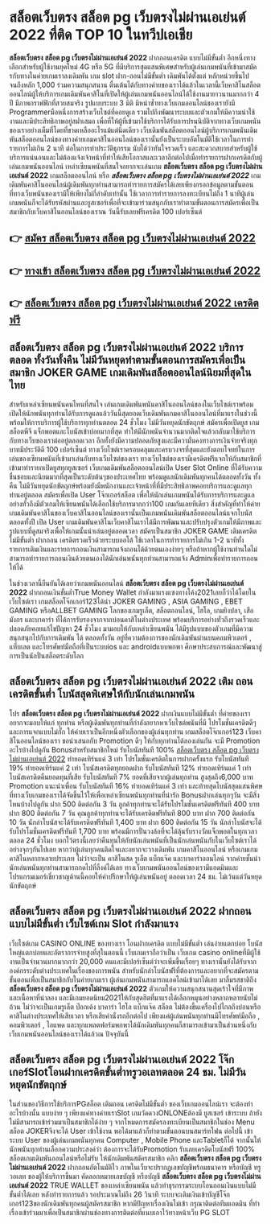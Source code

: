 # สล็อตเว็บตรง สล็อต pg เว็บตรงไม่ผ่านเอเย่นต์ 2022  ที่ติด TOP 10 ในทวีปเอเชีย

**สล็อตเว็บตรง สล็อต pg เว็บตรงไม่ผ่านเอเย่นต์ 2022** ฝากถอนเครดิต แบบไม่มีขั้นต่ำ  อีกหนึ่งทางเลือกสำหรับผู้ใช้งานยุคใหม่ 4G หรือ 5G ที่มีบริการสุดแสนพิเศษสำหรับผู้เล่นเกมพนันที่เข้ามาสมัครกับทางในค่ายเกมเราลงเดิมพัน เกม slot  ฝาก-ถอนไม่มีขั้นต่ำ เดิมพันได้ตั้งแต่ หลักหน่วยขึ้นไปจนถึงหลัก 1,000 ร่วมความสนุกสนาน ตื่นเต้นได้กับทางค่ายของเราได้แล้วในเวลานี้เว็บคาสิโนสล็อตออนไลน์ผู้ให้บริการเกมเดิมพันคาสิโนที่เปิดให้ผู้เล่นเกมพนันออนไลน์ได้ใช้งานมายาวนานมากกว่า 4 ปี มีภาพกราฟฟิกที่สวยสมจริง รูปแบบระบบ 3 มิติ
มิหนำซ้ำทางเว็บเกมออนไลน์ของเรายังมี Programmerมือหนึ่งการสร้างเว็บไซต์ที่คอยดูเล  รวมไปถึงพัฒนาระบบและตัวเกมให้มีความน่าใช้งานและมีประสิทธิภาพอยู่สม่ำเสมอ เพื่อที่ให้ผู้ที่เข้ามาใช้บริการได้รับการปรนนิบัติจากทางเว็บเกมพนันของเราอย่างเต็มที่โดยที่ขาดเหลืออะไรแม้แต่นิดเดียว เว็บเดิมพันสล็อตออนไลน์ผู้บริการเกมพนันเดิมพันสล็อตออนไลน์ของทางค่ายเกมคาสิโนออนไลน์ของเรานั้นยังเป็นระบบอัตโนมัติใช้เวลาในการทำรายการไม่เกิน 2 นาที ต่อในการทำประวัติธุกรรม นับได้ว่าทันใจรวดเร็ว และสะดวกสบายสำหรับผู้ใช้บริการแน่นอนและไม่ต้องแจ้งเจ้าหน้าที่ทำให้เสียโอกาสและเวลาอีกต่อไปเมื่อทำรายการฝากเครดิตกับผู้เล่นเกมพนันออนไลน์
เหล่าเซียนพนันที่สนใจอยากจะเล่นเกม **สล็อตเว็บตรง สล็อต pg เว็บตรงไม่ผ่านเอเย่นต์ 2022** เกมสล็อตออนไลน์ หรือ ***สล็อตเว็บตรง สล็อต pg เว็บตรงไม่ผ่านเอเย่นต์ 2022*** เกมเดิมพันคาสิโนออนไลน์ผู้เดิมพันทุกท่านสามารถทำรายการสมัครได้เลยเพียงกรอกข้อมูลตามขั้นตอนที่ทางเว็บพนันของเรามีให้เพียงไม่กี่ลำดับเท่านั้น ใช้เวลาการทำรายการลงทะเบียนไม่ถึง 1 นาทีผู้เล่นเกมพนันก็จะได้รับรหัสผ่านและยูสเซอร์เพื่อที่จะเข้ามาร่วมสนุกกับเราทำตามขั้นตอนการสมัครเพื่อเป็นสมาชิกกับเว็บคาสิโนออนไลน์ของเราณ วันนี้รับเลยฟรีเครดิต 100 เปอร์เซ็นต์ 

## 👉 [สมัคร สล็อตเว็บตรง สล็อต pg เว็บตรงไม่ผ่านเอเย่นต์ 2022](https://archa888.com/)
## 👉 [ทางเข้า สล็อตเว็บตรง สล็อต pg เว็บตรงไม่ผ่านเอเย่นต์ 2022](https://archa888.com/)
## 👉 [สล็อตเว็บตรง สล็อต pg เว็บตรงไม่ผ่านเอเย่นต์ 2022 เครดิตฟรี](https://archa888.com/)

## สล็อตเว็บตรง สล็อต pg เว็บตรงไม่ผ่านเอเย่นต์ 2022 บริการตลอด ทั้งวันทั้งคืน ไม่มีวันหยุดทำตามขั้นตอนการสมัครเพื่อเป็นสมาชิก JOKER GAME เกมเดิมพันสล็อตออนไลน์นิยมที่สุดในไทย

สำหรับเหล่าเซียนพนันคนไหนที่สนใจ เล่นเกมเดิมพันพนันคาสิโนออนไลน์ของในเว็บไซต์เราพร้อมเปิดให้นักพนันทุกท่านได้รับการดูแลแล้ววันนี้สุดยอดเว็บเดิมพันเกมคาสิโนออนไลน์ที่มาแรงในช่วงนี้ พร้อมให้การบริการผู้ใช้บริการทุกท่านตลอด 24 ชั่วโมง ไม่มีวันหยุดนักขัตฤกษ์ สมัครเพื่อเปิดยูส เกมสล็อตพีจี แจ็กพอตและโบนัสเข้าบ่อยมากที่สุด ทำให้มีนักพนันจำนวนมากติดใจแล้วกลับมาใช้บริการกับทางเว็บของเราต่ออยู่ตลอดเวลา อีกทั้งยังมีความปลอดภัยสูงและมีความั่นคงทางการเงินจ่ายจริงทุกบาทมีประวัติดี 100 เปอร์เซ็นต์ ทางเว็บไซต์เราครอบคลุมและครบวงจรที่สุดและยังตอบโจทย์ในการเล่นของเซียนพนันที่เข้ามาเล่นกับทางเว็บไซต์ของเรา
ทางเว็บไซต์ของเรามีเครดิตฟรีแจกให้กับสมาชิกที่เข้ามาทำรายกเปิดยูสทุกยูสเซอร์ เว็บเกมเดิมพันสล็อตออนไลน์เปิด User Slot Online ที่ได้รับความชื่นชอบและนิยมมากที่สุดเป็นระดับต้นๆของประเทศไทย พร้อมดูแลนักเดิมพันทุกคนได้ตลอดทั้งวัน ทั้งคืน ไม่มีวันหยุดนักขัตฤกษ์พร้อมยังมีพนักงานและเจ้าหน้าที่ที่มีประสิทธิภาพคอยบริการและดูแลทุกท่านอยู่ตลอด สมัครเพื่อเปิด User โจ๊กเกอร์สล็อต เพื่อให้นักเล่นเกมพนันได้รับการบริการและดูแลอย่างทั่วถึงมีตัวเกมให้เซียนพนันได้เลือกใช้บริการมากกว่า100 เกมกันเลยทีเดียว
สิ่งสำคัญที่ทำให้ค่ายเกมเดิมพันคาสิโนของเว็บคาสิโนออนไลน์ของเรานั้นเป็นเกมพนันเดิมพันสล็อตออนไลน์แจกโบนัสตลอดทั้งปี เปิด User  เกมเดิมพันคาสิโนเว็บคาสิโนเราได้มีการพัฒนาและปรับปรุงตัวเกมให้มีภาพและรูปแบบที่ดูสมจริงเพื่อให้เกมนั้นน่าเล่นอยู่ตลอดเวลา สมัครเป็นสมาชิก JOKER GAME เติมเครดิตไม่มีขั้นต่ำ ฝากถอน เครดิตรวดเร็วด้วยระบบออโต้ ใช้เวลาในการทำรายการไม่เกิน 1-2 นาทีทั้งรายการเติมเงินและรายการถอนเงินสามารถแจ้งถอนได้ด้วยตนเองง่ายๆ หรือถ้าหากผู้ใช้งานท่านใดไม่สามารถทำรายการถอนเงินด้วยตนเองได้นักเล่นพนันทุกท่านสามารถแจ้ง Adminเพื่อทำรายการถอนให้ได้

ในช่วงเวลานี้ยืนยันได้เลยว่าเกมพนันออนไลน์ **สล็อตเว็บตรง สล็อต pg เว็บตรงไม่ผ่านเอเย่นต์ 2022** ฝากถอนเงินขั้นต่ำTrue Money Wallet กำลังมาแรงแซงทางโค้ง2021เลยก็ว่าได้โดยในเว็บไซต์เรา เกมสล็อตโจ๊กเกอร์123ได้นำ JOKER GAMING , ASIA GAMING , EBET GAMING หรือALLBET GAMING โลกของเกมรูเล็ต, สล็อตออนไลน์, ไฮโล, เกมยิงปลา, เสือมังกร และบาคาร่า ที่ได้การรับรองจากจากบ่อนคาสิโนต่างประเทศ พร้อมบริการอย่างทั่วถึงรวดเร็วและปลอดภัยคอยแก้ไขปัญหา 24 ชั่วโมง มามอบให้กับเหล่าเซียนพนัน ได้มีรูปแบบของตัวเกมที่มีความสนุกสนุกไปกับการเดิมพัน ได้ ตลอดทั้งวัน อยู่ที่ความต้องการของนักเดิมพันผ่านบนคอมพิวเตอร์ , แท็บเลต และโทรศัพท์มือถือที่เป็นระบบios และ androidแบบพกพา ศึกษาประสบการณ์และพัฒนาสู่การเป็นนักปั่นสล็อตระดับโลก

## สล็อตเว็บตรง สล็อต pg เว็บตรงไม่ผ่านเอเย่นต์ 2022 เติม ถอนเครดิตขั้นต่ำ โบนัสสุดพิเศษให้กับนักเล่นเกมพนัน

โปร **สล็อตเว็บตรง สล็อต pg เว็บตรงไม่ผ่านเอเย่นต์ 2022** ฝากเงินแบบไม่มีขั้นต่ำ ที่ค่ายของเราอยากจะมอบให้แก่  ทุกท่าน หรือผู้เดิมพันทุกท่านที่กำลังอยากหาเว็บไซต์พนันที่มี โปรโมชั่นเครดิตดีๆ และการแจกแบบไม่กั๊ก ให้ค่ายเราเป็นอีกหนึ่งตัวเลือกของผู้เล่นทุกท่าน เกมสล็อตโจ๊กเกอร์123 เว็บคาสิโนออนไลน์ของเรา ขอนำเสนอกับ Promotion ดีๆ ให้กับทุกท่านได้ลองเล่นกัน จะมี Promotion อะไรบ้างไปดูกัน
Bonusสำหรับสมาชิกใหม่ รับโบนัสทันที 100% [สล็อตเว็บตรง สล็อต pg เว็บตรงไม่ผ่านเอเย่นต์ 2022](https://archa888.com/) ทำยอดเทิร์นแค่ 3 เท่า
โปรโมชั่นเครดิตในการฝากครั้งแรก รับโบนัสทันที 19% ทำยอดเทิร์นแค่ 2 เท่า
โบนัสเครดิตทุกยอดฝาก รับโบนัสทันที 12% ทำยอดเทิร์นแค่ 1 เท่า
โบนัสเครดิตคืนยอดทุนที่เสีย รับโบนัสทันที 7% ยอดที่เสียจากผู้เล่นทุกท่าน สูงสุดถึง6,000 บาท
 Promotion แนะนำเพื่อน รับโบนัสทันที 16% ทำยอดเทิร์นแค่ 3 เท่า
และท้ายสุดโบนัสสุดแสนพิศษที่ทางเว็บเกมของเราได้จัดขึ้นไว้ให้เพื่อเหล่าเซียนพนันทุกท่านที่น่ารัก Bonusฝากเล่นทุกๆวัน จะมีสิ่งไหนบ้างไปดูกัน
ฝาก 500 ติดต่อกัน 3 วัน ลูกค้าทุกท่านจะได้รับโปรโมชั่นเครดิตฟรีทันที 400 บาท
ฝาก 800 ติดต่อกัน 7 วัน คุณลูกค้าทุกท่านจะได้รับเครดิตฟรีทันที 800 บาท
ฝาก 700 ติดต่อกัน 10 วัน นักล่าโบนัสจะได้รับเครดิตฟรีทันที 1,400 บาท
ฝาก 600 ติดต่อกัน 15 วัน นักล่าโบนัสจะได้รับโปรโมชั่นเครดิตฟรีทันที 1,700 บาท
พร้อมมีการปั่นวงล้อที่จะได้ลุ้นรับรางวัลแจ็กพอตในทุกเวลา ตลอด 24 ชั่วโมง บอกไว้ตรงนี้เลยว่าคืนทุนให้กับนักเล่นพนันที่เป็นนักเล่นพนันกับในเว็บไซต์เราได้อย่างจุกๆกันไปเลย หากว่าผู้เล่นทุกคนติดใจและอยากจะวางเดิมพัน เกมคาสิโนออนไลน์ หรือเกมเกมคาสิโนหลากหลายประเภท ไม่ว่าจะเป็น คาสิโนสด รูเล็ต แบ็กแจ๊ค และบาคาร่าออนไลน์ จากค่ายชั้นนำ นักเล่นพนันทุกท่านสามารถกดไปที่ลิ้งค์ได้เลย ทางเว็บเกมพนันออนไลน์ของเรามีแอดมินและโปรแกรมเมอร์เชี่ยวชาญด้านนี้คอยให้คำปรึกษาให้ผู้เล่นพนันอยู่ ตลอดเวลา 24 ชม. ไม่เว้นแต่วันหยุดนักขัตฤกษ์

## สล็อตเว็บตรง สล็อต pg เว็บตรงไม่ผ่านเอเย่นต์ 2022 ฝากถอนแบบไม่มีขั้นต่ำ  เว็บไซต์เกม Slot กำลังมาแรง

เว็บไซต์เกม CASINO ONLINE ของทางเรา โอนฝากเครดิต แบบไม่มีขั้นต่ำ เล่นง่ายแตกบ่อย โบนัสใหญ่แตกบ่อยและอัตราการจ่ายสูงที่สุในตอนนี้ เว็บเกมเราถือว่าเป็น เว็บเกม casino onlineที่มีผู้ใช้งานเป็นจำนวนมากมากกว่า 20,000 คนและมีเปอร์เซ็นต์ว่าจะเพิ่มขึ้นเรื่อยๆ ทางเรานั้นยังได้รับจากองค์กรระดับต่างประเทศในเรื่องของการพนัน สำหรับนักล่าโบนัสฟรีที่ต้องการและอยากที่จะสมัครตามขั้นตอนเพื่อเป็นสมาชิกกับในค่ายเกมเรา ผู้เล่นเกมพนันสามารถแอดไลน์เข้ามาได้เลย
	มาลิ้มรสชาติถึง **สล็อตเว็บตรง สล็อต pg เว็บตรงไม่ผ่านเอเย่นต์ 2022** ตัวเกมให้ความสนุกสนานสุดเร้าใจที่มีภาพและเนื้อหาที่น่าลอง และมีเกมยอดนิยม2021ให้กับสุดฮิตที่มาแรงได้เลือกหมุนอย่างหลากหลายนับไม่ถ้วน  ไม่ว่าจะเป็นเกมรูเล็ต  ป๊อกเด้ง บาคาร่า ไฮโล แบ็กแจ๊ค สล็อต ไม่ต้องขึ้นเครื่องไปไกลถึงบ่อนหรือคาสิโนต่างประเทศให้เสียเวลา หรือเสียค่านั่งรถอีกต่อไป เพียงแค่ผู้เล่นพนันทุกท่านมีโทรศัพท์มือถือ , คอมพิวเตอร์ , ไอแพด และทุกแพลตฟอร์มพกพาได้นักเดิมพันทุกคนก็สามารถเข้ามาเป็นส่วนหนึ่งกับเว็บเกมพนันออนไลน์ของเราได้แล้วณ ปัจจุบันนี้

## สล็อตเว็บตรง สล็อต pg เว็บตรงไม่ผ่านเอเย่นต์ 2022 โจ๊กเกอร์Slotโอนฝากเครดิตขั้นต่ำทรูวอเลทตลอด 24 ชม. ไม่มีวันหยุดนักขัตฤกษ์

ในส่วนของวิธีการใช้บริการPGสล็อต เติมถอน เครดิตไม่มีขั้นต่ำ ของเว็บเกมออนไลน์เรา จะต้องทำอะไรบ้างนั้น แบบง่าย ๆ เพียงแค่ทางค่ายเราSlot เกมวัดดวงONLONEต้องมี ยูสเซอร์ เข้าระบบ ถ้ายังไม่มีสามารถเข้าร่วมมาเป็นสมาชิกได้ง่าย ๆ จากโหมดการสมัครลงทะเบียนเป็นสมาชิกในช่อง Menu สล็อต JOKERจึงจะได้ User เข้าใช้งาน พอได้มาแล้วก็ทำตามขั้นตอนบนสมาร์ทโฟน ต่อไปนี้
เข้าระบบ User  ของผู้เล่นเกมพนันทุกคน Computer , Mobile Phone และTabletก็ได้
จากนั้นให้นักพนันทุกท่านเลือกความประสงค์ว่า ต้องการจะได้รับPromotion รับเลยเครดิตโบนัสฟรี 100% สล็อตเกมเดิมพันออนไลน์หรือไม่รับ
ให้นักเดิมพันสมัครสมาชิก คลิก **สล็อตเว็บตรง สล็อต pg เว็บตรงไม่ผ่านเอเย่นต์ 2022** ฝากถอนอัตโนมัติไว ภาพในเว็บจะปรากฏเลขบัญชีพร้อมธนาคาร หรือบัญชี ทรูวอเลท ของผู้ให้บริการขึ้นมา
คัดลอกหมายเลขบัญชี หรือบัญชี **สล็อตเว็บตรง สล็อต pg เว็บตรงไม่ผ่านเอเย่นต์ 2022** TRUE WALLET ของเหล่าเซียนพนัน แล้วทำธุรกรรมระบบโอนถอนเงินแบบไม่มีขั้นต่ำได้เลย
หลังทำรายการแล้ว รอประมาณไม่ถึง 26 วินาที ระบบจะเติมเงินเข้าบัญชีโจ๊กเกอร์123ของนักเดิมพันทุกคนผู้สมัครสมาชิก
หากมีปัญหาเรื่องเงินไม่เข้า กรุณาติดต่อทีมแอดมิน ที่ทำเรื่องเข้าร่วมมาเพื่อเป็นสมาชิกผ่านช่องทางการติดต่อที่แนบเอาไว้ทางหน้าเว็บ PG SLOT


